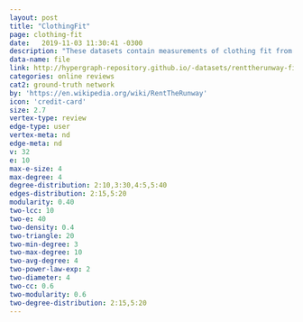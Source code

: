 ```yaml
---
layout: post
title: "ClothingFit"
page: clothing-fit
date:   2019-11-03 11:30:41 -0300
description: "These datasets contain measurements of clothing fit from RentTheRunway."
data-name: file
link: http://hypergraph-repository.github.io/-datasets/renttherunway-final-data.hgf
categories: online reviews
cat2: ground-truth network
by: 'https://en.wikipedia.org/wiki/RentTheRunway'
icon: 'credit-card'
size: 2.7
vertex-type: review
edge-type: user
vertex-meta: nd
edge-meta: nd
v: 32
e: 10
max-e-size: 4
max-degree: 4
degree-distribution: 2:10,3:30,4:5,5:40
edges-distribution: 2:15,5:20
modularity: 0.40
two-lcc: 10
two-e: 40
two-density: 0.4
two-triangle: 20
two-min-degree: 3
two-max-degree: 10
two-avg-degree: 4
two-power-law-exp: 2
two-diameter: 4
two-cc: 0.6
two-modularity: 0.6
two-degree-distribution: 2:15,5:20
---
```

